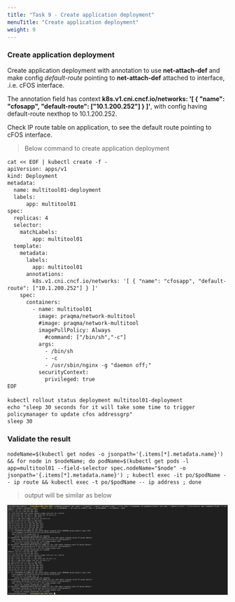 ```yaml
---
title: "Task 9 - Create application deployment"
menuTitle: "Create application deployment"
weight: 9
---
```


### Create application deployment

Create application deployment with annotation to use **net-attach-def** and make config *default-route* pointing to **net-attach-def** attached to interface, .i.e. cFOS interface.  

The annotation field has context **k8s.v1.cni.cncf.io/networks: '[ { "name": "cfosapp",  "default-route": ["10.1.200.252"]  } ]'**, with config having default-route nexthop to 10.1.200.252.  

Check IP route table on application, to see the default route pointing to cFOS interface.

> Below command to create application deployment

```
cat << EOF | kubectl create -f - 
apiVersion: apps/v1
kind: Deployment
metadata:
  name: multitool01-deployment
  labels:
      app: multitool01
spec:
  replicas: 4
  selector:
    matchLabels:
        app: multitool01
  template:
    metadata:
      labels:
        app: multitool01
      annotations:
        k8s.v1.cni.cncf.io/networks: '[ { "name": "cfosapp", "default-route": ["10.1.200.252"] } ]'
    spec:
      containers:
        - name: multitool01
          image: praqma/network-multitool
          #image: praqma/network-multitool
          imagePullPolicy: Always
            #command: ["/bin/sh","-c"]
          args:
            - /bin/sh
            - -c
            - /usr/sbin/nginx -g "daemon off;"
          securityContext:
            privileged: true
EOF

kubectl rollout status deployment multitool01-deployment
echo "sleep 30 seconds for it will take some time to trigger policymanager to update cfos addressgrp"
sleep 30
```

### Validate the result

```
nodeName=$(kubectl get nodes -o jsonpath='{.items[*].metadata.name}') && for node in $nodeName; do podName=$(kubectl get pods -l app=multitool01 --field-selector spec.nodeName="$node" -o jsonpath='{.items[*].metadata.name}') ; kubectl exec -it po/$podName -- ip route && kubectl exec -t po/$podName -- ip address ; done
```

> output will be similar as below

![envOutput](create-app.png)